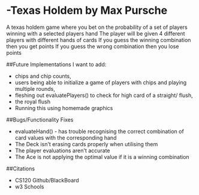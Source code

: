 # -Texas Holdem by Max Pursche

A texas holdem game where you bet on the probability of a set of players winning with a selected players hand
The player will be given 4 different players with different hands of cards
If you guess the winning combination then you get points
If you guess the wrong combination then you lose points

##Future Implementations
I want to add:
- chips and chip counts,
- users being able to initialize a game of players with chips and playing multiple rounds,
- fleshing out evaluatePlayers() to check for high card of a straight/ flush,
- the royal flush
- Running this using homemade graphics

##Bugs/Functionality Fixes
- evaluateHand() - has trouble recognising the correct combination of card values with the corresponding hand
- The Deck isn't erasing cards properly when utilising them
- The player evaluations aren't accurate
- The Ace is not applying the optimal value if it is a winning combination

##Citations
- CS120 Github/BlackBoard
- w3 Schools
